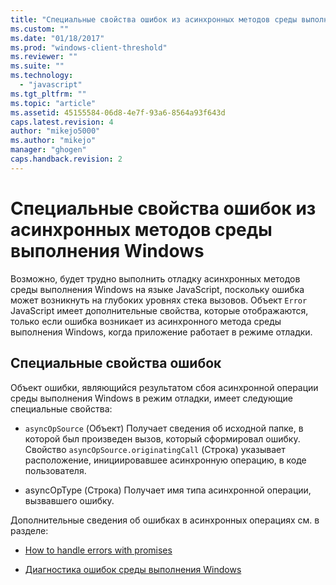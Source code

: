 ```yaml
---
title: "Специальные свойства ошибок из асинхронных методов среды выполнения Windows | Microsoft Docs"
ms.custom: ""
ms.date: "01/18/2017"
ms.prod: "windows-client-threshold"
ms.reviewer: ""
ms.suite: ""
ms.technology: 
  - "javascript"
ms.tgt_pltfrm: ""
ms.topic: "article"
ms.assetid: 45155584-06d8-4e7f-93a6-8564a93f643d
caps.latest.revision: 4
author: "mikejo5000"
ms.author: "mikejo"
manager: "ghogen"
caps.handback.revision: 2
---
```

# Специальные свойства ошибок из асинхронных методов среды выполнения Windows
Возможно, будет трудно выполнить отладку асинхронных методов среды выполнения Windows на языке JavaScript, поскольку ошибка может возникнуть на глубоких уровнях стека вызовов.  Объект `Error` JavaScript имеет дополнительные свойства, которые отображаются, только если ошибка возникает из асинхронного метода среды выполнения Windows, когда приложение работает в режиме отладки.  
  
## Специальные свойства ошибок  
 Объект ошибки, являющийся результатом сбоя асинхронной операции среды выполнения Windows в режим отладки, имеет следующие специальные свойства:  
  
-   `asyncOpSource` \(Объект\) Получает сведения об исходной папке, в которой был произведен вызов, который сформировал ошибку.  Свойство `asyncOpSource.originatingCall` \(Строка\) указывает расположение, инициировавшее асинхронную операцию, в коде пользователя.  
  
-   asyncOpType \(Строка\) Получает имя типа асинхронной операции, вызвавшего ошибку.  
  
 Дополнительные сведения об ошибках в асинхронных операциях см. в разделе:  
  
-   [How to handle errors with promises](http://msdn.microsoft.com/ru-ru/01d5a901-c4ea-46f6-8005-6d39c32203eb)  
  
-   [Диагностика ошибок среды выполнения Windows](http://msdn.microsoft.com/ru-ru/1ef7d7df-82ac-441d-8ad0-54ab1318de64)